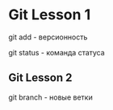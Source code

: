 # Git Lesson 1
git add - версионность 

git status - команда статуса
## Git Lesson 2 
git branch - новые ветки